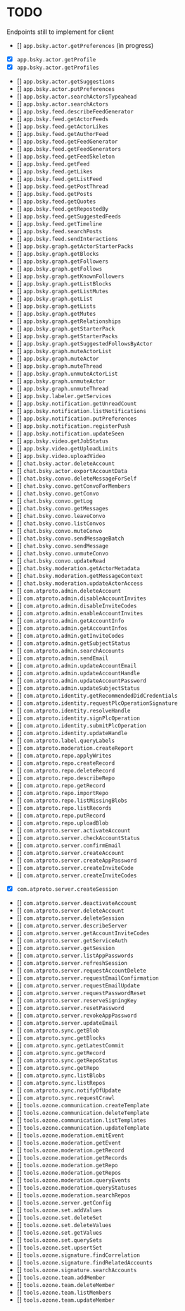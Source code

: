 # TODO

Endpoints still to implement for client

- [] `app.bsky.actor.getPreferences` (in progress)
- [x] `app.bsky.actor.getProfile`
- [x] `app.bsky.actor.getProfiles`
- [] `app.bsky.actor.getSuggestions`
- [] `app.bsky.actor.putPreferences`
- [] `app.bsky.actor.searchActorsTypeahead`
- [] `app.bsky.actor.searchActors`
- [] `app.bsky.feed.describeFeedGenerator`
- [] `app.bsky.feed.getActorFeeds`
- [] `app.bsky.feed.getActorLikes`
- [] `app.bsky.feed.getAuthorFeed`
- [] `app.bsky.feed.getFeedGenerator`
- [] `app.bsky.feed.getFeedGenerators`
- [] `app.bsky.feed.getFeedSkeleton`
- [] `app.bsky.feed.getFeed`
- [] `app.bsky.feed.getLikes`
- [] `app.bsky.feed.getListFeed`
- [] `app.bsky.feed.getPostThread`
- [] `app.bsky.feed.getPosts`
- [] `app.bsky.feed.getQuotes`
- [] `app.bsky.feed.getRepostedBy`
- [] `app.bsky.feed.getSuggestedFeeds`
- [] `app.bsky.feed.getTimeline`
- [] `app.bsky.feed.searchPosts`
- [] `app.bsky.feed.sendInteractions`
- [] `app.bsky.graph.getActorStarterPacks`
- [] `app.bsky.graph.getBlocks`
- [] `app.bsky.graph.getFollowers`
- [] `app.bsky.graph.getFollows`
- [] `app.bsky.graph.getKnownFollowers`
- [] `app.bsky.graph.getListBlocks`
- [] `app.bsky.graph.getListMutes`
- [] `app.bsky.graph.getList`
- [] `app.bsky.graph.getLists`
- [] `app.bsky.graph.getMutes`
- [] `app.bsky.graph.getRelationships`
- [] `app.bsky.graph.getStarterPack`
- [] `app.bsky.graph.getStarterPacks`
- [] `app.bsky.graph.getSuggestedFollowsByActor`
- [] `app.bsky.graph.muteActorList`
- [] `app.bsky.graph.muteActor`
- [] `app.bsky.graph.muteThread`
- [] `app.bsky.graph.unmuteActorList`
- [] `app.bsky.graph.unmuteActor`
- [] `app.bsky.graph.unmuteThread`
- [] `app.bsky.labeler.getServices`
- [] `app.bsky.notification.getUnreadCount`
- [] `app.bsky.notification.listNotifications`
- [] `app.bsky.notification.putPreferences`
- [] `app.bsky.notification.registerPush`
- [] `app.bsky.notification.updateSeen`
- [] `app.bsky.video.getJobStatus`
- [] `app.bsky.video.getUploadLimits`
- [] `app.bsky.video.uploadVideo`
- [] `chat.bsky.actor.deleteAccount`
- [] `chat.bsky.actor.exportAccountData`
- [] `chat.bsky.convo.deleteMessageForSelf`
- [] `chat.bsky.convo.getConvoForMembers`
- [] `chat.bsky.convo.getConvo`
- [] `chat.bsky.convo.getLog`
- [] `chat.bsky.convo.getMessages`
- [] `chat.bsky.convo.leaveConvo`
- [] `chat.bsky.convo.listConvos`
- [] `chat.bsky.convo.muteConvo`
- [] `chat.bsky.convo.sendMessageBatch`
- [] `chat.bsky.convo.sendMessage`
- [] `chat.bsky.convo.unmuteConvo`
- [] `chat.bsky.convo.updateRead`
- [] `chat.bsky.moderation.getActorMetadata`
- [] `chat.bsky.moderation.getMessageContext`
- [] `chat.bsky.moderation.updateActorAccess`
- [] `com.atproto.admin.deleteAccount`
- [] `com.atproto.admin.disableAccountInvites`
- [] `com.atproto.admin.disableInviteCodes`
- [] `com.atproto.admin.enableAccountInvites`
- [] `com.atproto.admin.getAccountInfo`
- [] `com.atproto.admin.getAccountInfos`
- [] `com.atproto.admin.getInviteCodes`
- [] `com.atproto.admin.getSubjectStatus`
- [] `com.atproto.admin.searchAccounts`
- [] `com.atproto.admin.sendEmail`
- [] `com.atproto.admin.updateAccountEmail`
- [] `com.atproto.admin.updateAccountHandle`
- [] `com.atproto.admin.updateAccountPassword`
- [] `com.atproto.admin.updateSubjectStatus`
- [] `com.atproto.identity.getRecommendedDidCredentials`
- [] `com.atproto.identity.requestPlcOperationSignature`
- [] `com.atproto.identity.resolveHandle`
- [] `com.atproto.identity.signPlcOperation`
- [] `com.atproto.identity.submitPlcOperation`
- [] `com.atproto.identity.updateHandle`
- [] `com.atproto.label.queryLabels`
- [] `com.atproto.moderation.createReport`
- [] `com.atproto.repo.applyWrites`
- [] `com.atproto.repo.createRecord`
- [] `com.atproto.repo.deleteRecord`
- [] `com.atproto.repo.describeRepo`
- [] `com.atproto.repo.getRecord`
- [] `com.atproto.repo.importRepo`
- [] `com.atproto.repo.listMissingBlobs`
- [] `com.atproto.repo.listRecords`
- [] `com.atproto.repo.putRecord`
- [] `com.atproto.repo.uploadBlob`
- [] `com.atproto.server.activateAccount`
- [] `com.atproto.server.checkAccountStatus`
- [] `com.atproto.server.confirmEmail`
- [] `com.atproto.server.createAccount`
- [] `com.atproto.server.createAppPassword`
- [] `com.atproto.server.createInviteCode`
- [] `com.atproto.server.createInviteCodes`
- [x] `com.atproto.server.createSession`
- [] `com.atproto.server.deactivateAccount`
- [] `com.atproto.server.deleteAccount`
- [] `com.atproto.server.deleteSession`
- [] `com.atproto.server.describeServer`
- [] `com.atproto.server.getAccountInviteCodes`
- [] `com.atproto.server.getServiceAuth`
- [] `com.atproto.server.getSession`
- [] `com.atproto.server.listAppPasswords`
- [] `com.atproto.server.refreshSession`
- [] `com.atproto.server.requestAccountDelete`
- [] `com.atproto.server.requestEmailConfirmation`
- [] `com.atproto.server.requestEmailUpdate`
- [] `com.atproto.server.requestPasswordReset`
- [] `com.atproto.server.reserveSigningKey`
- [] `com.atproto.server.resetPassword`
- [] `com.atproto.server.revokeAppPassword`
- [] `com.atproto.server.updateEmail`
- [] `com.atproto.sync.getBlob`
- [] `com.atproto.sync.getBlocks`
- [] `com.atproto.sync.getLatestCommit`
- [] `com.atproto.sync.getRecord`
- [] `com.atproto.sync.getRepoStatus`
- [] `com.atproto.sync.getRepo`
- [] `com.atproto.sync.listBlobs`
- [] `com.atproto.sync.listRepos`
- [] `com.atproto.sync.notifyOfUpdate`
- [] `com.atproto.sync.requestCrawl`
- [] `tools.ozone.communication.createTemplate`
- [] `tools.ozone.communication.deleteTemplate`
- [] `tools.ozone.communication.listTemplates`
- [] `tools.ozone.communication.updateTemplate`
- [] `tools.ozone.moderation.emitEvent`
- [] `tools.ozone.moderation.getEvent`
- [] `tools.ozone.moderation.getRecord`
- [] `tools.ozone.moderation.getRecords`
- [] `tools.ozone.moderation.getRepo`
- [] `tools.ozone.moderation.getRepos`
- [] `tools.ozone.moderation.queryEvents`
- [] `tools.ozone.moderation.queryStatuses`
- [] `tools.ozone.moderation.searchRepos`
- [] `tools.ozone.server.getConfig`
- [] `tools.ozone.set.addValues`
- [] `tools.ozone.set.deleteSet`
- [] `tools.ozone.set.deleteValues`
- [] `tools.ozone.set.getValues`
- [] `tools.ozone.set.querySets`
- [] `tools.ozone.set.upsertSet`
- [] `tools.ozone.signature.findCorrelation`
- [] `tools.ozone.signature.findRelatedAccounts`
- [] `tools.ozone.signature.searchAccounts`
- [] `tools.ozone.team.addMember`
- [] `tools.ozone.team.deleteMember`
- [] `tools.ozone.team.listMembers`
- [] `tools.ozone.team.updateMember`
